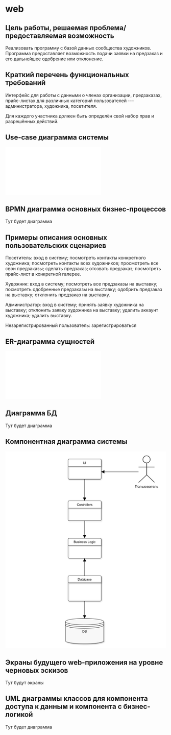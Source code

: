 # web


## Цель работы, решаемая проблема/предоставляемая возможность

Реализовать программу с базой данных сообщества художников. Программа предоставляет возможность подачи заявки на предзаказ и его дальнейшее одобрение или отклонение. 

## Краткий перечень функциональных требований

Интерфейс для работы с данными о членах организации, предзаказах, прайс-листах для различных категорий пользователей --- администратора, художника, посетителя. 
 
 Для каждого участника должен быть определён свой набор прав и разрешённых действий.


## Use-case диаграмма системы

![UseCase](use_case1.pdf)

## BPMN диаграмма основных бизнес-процессов

Тут будет диаграмма

## Примеры описания основных пользовательских сценариев

Посетитель: вход в систему; посмотреть контакты конкретного художника; посмотреть контакты всех художников; просмотреть все свои предзаказы; сделать предзаказ; отозвать предзаказ; посмотреть прайс-лист в конкретной галерее.

Художник: вход в систему; посмотреть все предзаказы на выставку; посмотреть одобренные предзаказы на выставку; одобрить предзаказ на выставку; отклонить предзаказ на выставку.

Администратор: вход в систему; принять заявку художника на выставку; отклонить заявку художника на выставку; удалить аккаунт художника; удалить выставку.

Незарегистрированный пользователь: зарегистрироваться

## ER-диаграмма сущностей

![ER](ER_diagram.pdf)

## Диаграмма БД

Тут будет диаграмма

## Компонентная диаграмма системы

![prototype](prototype.png) 

## Экраны будущего web-приложения на уровне черновых эскизов

Тут будут экраны

## UML диаграммы классов для компонента доступа к данным и компонента с бизнес-логикой

Тут будет диаграмма
